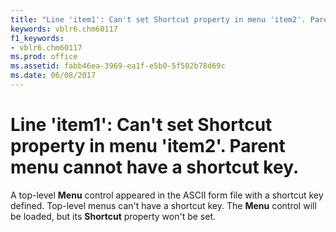 ```yaml
---
title: "Line 'item1': Can't set Shortcut property in menu 'item2'. Parent menu cannot have a shortcut key."
keywords: vblr6.chm60117
f1_keywords:
- vblr6.chm60117
ms.prod: office
ms.assetid: fabb46ea-3969-ea1f-e5b0-5f502b78d69c
ms.date: 06/08/2017
---
```



# Line 'item1': Can't set Shortcut property in menu 'item2'. Parent menu cannot have a shortcut key.

A top-level  **Menu** control appeared in the ASCII form file with a shortcut key defined. Top-level menus can't have a shortcut key. The **Menu** control will be loaded, but its **Shortcut** property won't be set.


